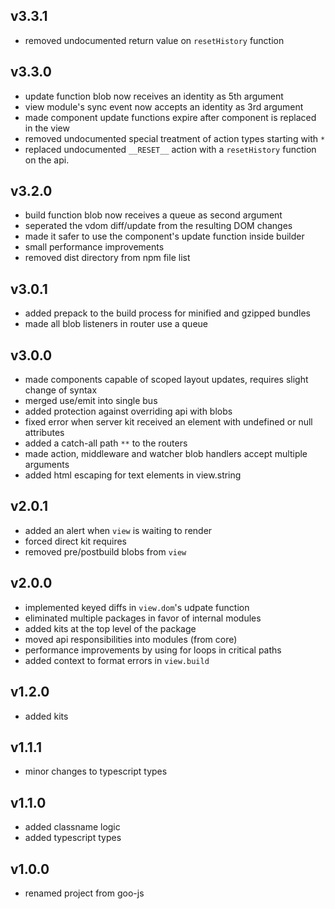 ## v3.3.1

* removed undocumented return value on `resetHistory` function

## v3.3.0

* update function blob now receives an identity as 5th argument
* view module's sync event now accepts an identity as 3rd argument
* made component update functions expire after component is replaced in the view
* removed undocumented special treatment of action types starting with `*`
* replaced undocumented `__RESET__` action with a `resetHistory` function on the api.

## v3.2.0

* build function blob now receives a queue as second argument
* seperated the vdom diff/update from the resulting DOM changes
* made it safer to use the component's update function inside builder
* small performance improvements
* removed dist directory from npm file list

## v3.0.1

* added prepack to the build process for minified and gzipped bundles
* made all blob listeners in router use a queue

## v3.0.0

* made components capable of scoped layout updates, requires slight change of syntax
* merged use/emit into single bus
* added protection against overriding api with blobs
* fixed error when server kit received an element with undefined or null attributes
* added a catch-all path `**` to the routers
* made action, middleware and watcher blob handlers accept multiple arguments
* added html escaping for text elements in view.string

## v2.0.1

* added an alert when `view` is waiting to render
* forced direct kit requires
* removed pre/postbuild blobs from `view`

## v2.0.0

* implemented keyed diffs in `view.dom`'s udpate function
* eliminated multiple packages in favor of internal modules
* added kits at the top level of the package
* moved api responsibilities into modules (from core)
* performance improvements by using for loops in critical paths
* added context to format errors in `view.build`

## v1.2.0

* added kits

## v1.1.1

* minor changes to typescript types

## v1.1.0

* added classname logic
* added typescript types

## v1.0.0

* renamed project from goo-js